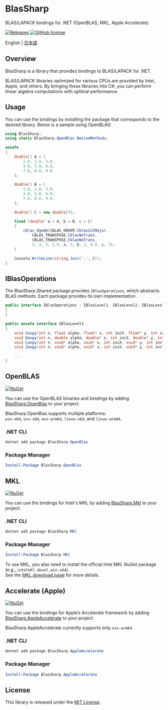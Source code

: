 # BlasSharp
 BLAS/LAPACK bindings for .NET (OpenBLAS, MKL, Apple Accelerate)

[![Releases](https://img.shields.io/github/release/nuskey8/BlasSharp.svg)](https://github.com/nuskey8/BlasSharp/releases)
[![GitHub license](https://img.shields.io/github/license/nuskey8/BlasSharp.svg)](./LICENSE)

English | [日本語](./README_JA.md)

## Overview

BlasSharp is a library that provides bindings to BLAS/LAPACK for .NET.

BLAS/LAPACK libraries optimized for various CPUs are provided by Intel, Apple, and others. By bringing these libraries into C#, you can perform linear algebra computations with optimal performance.

## Usage

You can use the bindings by installing the package that corresponds to the desired library. Below is a sample using OpenBLAS:

```cs
using BlasSharp;
using static BlasSharp.OpenBlas.NativeMethods;

unsafe
{
    double[] A = [
        1.0, 2.0, 3.0,
        4.0, 5.0, 6.0,
        7.0, 8.0, 9.0
    ];

    double[] B = [
        1.0, 2.0, 3.0,
        4.0, 5.0, 6.0,
        7.0, 8.0, 9.0,
    ];

    double[] C = new double[9];

    fixed (double* a = A, b = B, c = C)
    {
        cblas_dgemm(CBLAS_ORDER.CblasColMajor,
            CBLAS_TRANSPOSE.CblasNoTrans,
            CBLAS_TRANSPOSE.CblasNoTrans,
            3, 3, 3, 1.0, a, 3, b, 3, 0.0, c, 3);
    }

    Console.WriteLine(string.Join(',', C));
}
```

## IBlasOperations

The BlasSharp.Shared package provides `IBlasOperations`, which abstracts BLAS methods. Each package provides its own implementation.

```cs
public interface IBlasOperations : IBlasLevel1, IBlasLevel2, IBlasLevel3
{
}

public unsafe interface IBlasLevel1
{
    void Saxpy(int n, float alpha, float* x, int incX, float* y, int incY);
    void Daxpy(int n, double alpha, double* x, int incX, double* y, int incY);
    void Caxpy(int n, void* alpha, void* x, int incX, void* y, int incY);
    void Zaxpy(int n, void* alpha, void* x, int incX, void* y, int incY);

    ...
}
```

## OpenBLAS

[![NuGet](https://img.shields.io/nuget/v/BlasSharp.OpenBlas.svg)](https://www.nuget.org/packages/BlasSharp.OpenBlas)

You can use the OpenBLAS binaries and bindings by adding [BlasSharp.OpenBlas](https://www.nuget.org/packages/BlasSharp.OpenBlas/) to your project.

BlasSharp.OpenBlas supports multiple platforms:  
`win-x64`, `osx-x64`, `osx-arm64`, `linux-x64`, and `linux-arm64`.

### .NET CLI

```ps1
dotnet add package BlasSharp.OpenBlas
```

### Package Manager

```ps1
Install-Package BlasSharp.OpenBlas
```

## MKL

[![NuGet](https://img.shields.io/nuget/v/BlasSharp.Mkl.svg)](https://www.nuget.org/packages/BlasSharp.Mkl)

You can use the bindings for Intel's MKL by adding [BlasSharp.Mkl](https://www.nuget.org/packages/BlasSharp.Mkl/) to your project.

### .NET CLI

```ps1
dotnet add package BlasSharp.Mkl
```

### Package Manager

```ps1
Install-Package BlasSharp.Mkl
```

To use MKL, you also need to install the official Intel MKL NuGet package (e.g., `intelmkl.devel.win-x64`).  
See the [MKL download page](https://www.intel.com/content/www/us/en/developer/tools/oneapi/onemkl-download.html?operatingsystem=windows&windows-install=nuget) for more details.

## Accelerate (Apple)

[![NuGet](https://img.shields.io/nuget/v/BlasSharp.AppleAccelerate.svg)](https://www.nuget.org/packages/BlasSharp.AppleAccelerate)

You can use the bindings for Apple’s Accelerate framework by adding [BlasSharp.AppleAccelerate](https://www.nuget.org/packages/BlasSharp.AppleAccelerate/) to your project.

BlasSharp.AppleAccelerate currently supports only `osx-arm64`.

### .NET CLI

```ps1
dotnet add package BlasSharp.AppleAccelerate
```

### Package Manager

```ps1
Install-Package BlasSharp.AppleAccelerate
```

## License

This library is released under the [MIT License]((./LICENSE)).